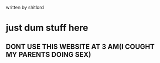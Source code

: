written by shitlord

# just dum stuff here
## DONT USE THIS WEBSITE AT 3 AM(I COUGHT MY PARENTS DOING SEX)